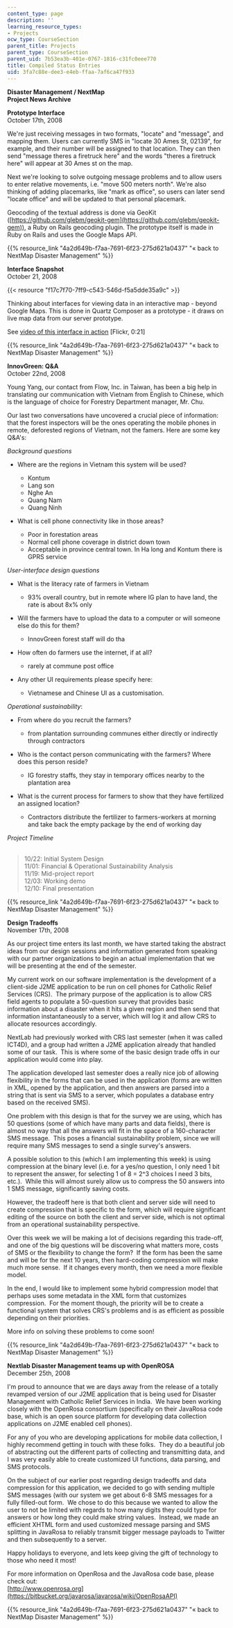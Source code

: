 ```yaml
---
content_type: page
description: ''
learning_resource_types:
- Projects
ocw_type: CourseSection
parent_title: Projects
parent_type: CourseSection
parent_uid: 7b53ea3b-401e-0767-1816-c31fc0eee770
title: Compiled Status Entries
uid: 3fa7c88e-dee3-e4eb-ffaa-7af6ca47f933
---
```


**Disaster Management / NextMap**  
**Project News Archive**

**Prototype Interface**  
October 17th, 2008

We're just receiving messages in two formats, "locate" and "message", and mapping them. Users can currently SMS in "locate 30 Ames St, 02139", for example, and their number will be assigned to that location. They can then send "message theres a firetruck here" and the words "theres a firetruck here" will appear at 30 Ames st on the map.

Next we're looking to solve outgoing message problems and to allow users to enter relative movements, i.e. "move 500 meters north". We're also thinking of adding placemarks, like "mark as office", so users can later send "locate office" and will be updated to that personal placemark.

Geocoding of the textual address is done via GeoKit ([https://github.com/glebm/geokit-gem](https://github.com/glebm/geokit-gem)), a Ruby on Rails geocoding plugin. The prototype itself is made in Ruby on Rails and uses the Google Maps API.

{{% resource_link "4a2d649b-f7aa-7691-6f23-275d621a0437" "« back to NextMap Disaster Management" %}}

**Interface Snapshot**  
October 21, 2008

{{< resource "f17c7f70-7ff9-c543-546d-f5a5dde35a9c" >}} 

  
Thinking about interfaces for viewing data in an interactive map - beyond Google Maps. This is done in Quartz Composer as a prototype - it draws on live map data from our server prototype.

See [video of this interface in action](http://www.flickr.com/photos/jeffreywarren/2963528378/) \[Flickr, 0:21\]

{{% resource_link "4a2d649b-f7aa-7691-6f23-275d621a0437" "« back to NextMap Disaster Management" %}}

**InnovGreen: Q&A**  
October 22nd, 2008

Young Yang, our contact from Flow, Inc. in Taiwan, has been a big help in translating our communication with Vietnam from English to Chinese, which is the language of choice for Forestry Department manager, Mr. Chu.

Our last two conversations have uncovered a crucial piece of information: that the forest inspectors will be the ones operating the mobile phones in remote, deforested regions of Vietnam, not the famers. Here are some key Q&A's:

_Background questions_

*   Where are the regions in Vietnam this system will be used?
    *   Kontum
    *   Lang son
    *   Nghe An
    *   Quang Nam
    *   Quang Ninh

*   What is cell phone connectivity like in those areas?
    *   Poor in forestation areas
    *   Normal cell phone coverage in district down town
    *   Acceptable in province central town. In Ha long and Kontum there is GPRS service

_User-interface design questions_

*   What is the literacy rate of farmers in Vietnam
    *   93% overall country, but in remote where IG plan to have land, the rate is about 8x% only

*   Will the farmers have to upload the data to a computer or will someone else do this for them?
    *   InnovGreen forest staff will do tha

*   How often do farmers use the internet, if at all?
    *   rarely at commune post office

*   Any other UI requirements please specify here:
    *   Vietnamese and Chinese UI as a customisation.

_Operational sustainability_:

*   From where do you recruit the farmers?
    *   from plantation surrounding communes either directly or indirectly through contractors

*   Who is the contact person communicating with the farmers? Where does this person reside?
    *   IG forestry staffs, they stay in temporary offices nearby to the plantation area

*   What is the current process for farmers to show that they have fertilized an assigned location?
    *   Contractors distribute the fertilizer to farmers-workers at morning and take back the empty package by the end of working day

_Project Timeline_  
 

> 10/22: Initial System Design  
> 11/01: Financial & Operational Sustainability Analysis  
> 11/19: Mid-project report  
> 12/03: Working demo  
> 12/10: Final presentation

{{% resource_link "4a2d649b-f7aa-7691-6f23-275d621a0437" "« back to NextMap Disaster Management" %}}

**Design Tradeoffs**  
November 17th, 2008

As our project time enters its last month, we have started taking the abstract ideas from our design sessions and information generated from speaking with our partner organizations to begin an actual implementation that we will be presenting at the end of the semester.

My current work on our software implementation is the development of a client-side J2ME application to be run on cell phones for Catholic Relief Services (CRS).  The primary purpose of the application is to allow CRS field agents to populate a 50-question survey that provides basic information about a disaster when it hits a given region and then send that information instantaneously to a server, which will log it and allow CRS to allocate resources accordingly.

NextLab had previously worked with CRS last semester (when it was called ICT4D), and a group had written a J2ME application already that handled some of our task.  This is where some of the basic design trade offs in our application would come into play.

The application developed last semester does a really nice job of allowing flexibility in the forms that can be used in the application (forms are written in XML, opened by the application, and then answers are parsed into a string that is sent via SMS to a server, which populates a database entry based on the received SMS). 

One problem with this design is that for the survey we are using, which has 50 questions (some of which have many parts and data fields), there is almost no way that all the answers will fit in the space of a 160-character SMS message.  This poses a financial sustainability problem, since we will require many SMS messages to send a single survey's answers.

A possible solution to this (which I am implementing this week) is using compression at the binary level (i.e. for a yes/no question, I only need 1 bit to represent the answer, for selecting 1 of 8 = 2^3 choices I need 3 bits, etc.).  While this will almost surely allow us to compress the 50 answers into 1 SMS message, significantly saving costs.

However, the tradeoff here is that both client and server side will need to create compression that is specific to the form, which will require significant editing of the source on both the client and server side, which is not optimal from an operational sustainability perspective.

Over this week we will be making a lot of decisions regarding this trade-off, and one of the big questions will be discovering what matters more, costs of SMS or the flexibility to change the form?  If the form has been the same and will be for the next 10 years, then hard-coding compression will make much more sense.  If it changes every month, then we need a more flexible model. 

In the end, I would like to implement some hybrid compression model that perhaps uses some metadata in the XML form that customizes compression.  For the moment though, the priority will be to create a functional system that solves CRS's problems and is as efficient as possible depending on their priorities.

More info on solving these problems to come soon!

{{% resource_link "4a2d649b-f7aa-7691-6f23-275d621a0437" "« back to NextMap Disaster Management" %}}

**Nextlab Disaster Management teams up with OpenROSA**  
December 25th, 2008

I'm proud to announce that we are days away from the release of a totally revamped version of our J2ME application that is being used for Disaster Management with Catholic Relief Services in India.  We have been working closely with the OpenRosa consortium (specifically on their JavaRosa code base, which is an open source platform for developing data collection applications on J2ME enabled cell phones). 

For any of you who are developing applications for mobile data collection, I highly recommend getting in touch with these folks.  They do a beautiful job of abstracting out the different parts of collecting and transmitting data, and I was very easily able to create customized UI functions, data parsing, and SMS protocols.

On the subject of our earlier post regarding design tradeoffs and data compression for this application, we decided to go with sending multiple SMS messages (with our system we get about 6-8 SMS messages for a fully filled-out form.  We chose to do this because we wanted to allow the user to not be limited with regards to how many digits they could type for answers or how long they could make string values.  Instead, we made an efficient XHTML form and used customized message parsing and SMS splitting in JavaRosa to reliably transmit bigger message payloads to Twitter and then subsequently to a server.

Happy holidays to everyone, and lets keep giving the gift of technology to those who need it most!

For more information on OpenRosa and the JavaRosa code base, please check out:  
[http://www.openrosa.org](https://bitbucket.org/javarosa/javarosa/wiki/OpenRosaAPI)

{{% resource_link "4a2d649b-f7aa-7691-6f23-275d621a0437" "« back to NextMap Disaster Management" %}}